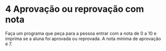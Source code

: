 # 4 Aprovação ou reprovação com nota

Faça um programa que peça para a pessoa entrar com a nota de 0 a 10 e imprima se a aluna foi aprovada ou reprovada.
A nota mínima de aprovação é 7.